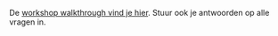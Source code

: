
De [workshop walkthrough vind je hier](https://dwa-courses.firebaseapp.com/assignment_cwd_1.1.html). Stuur ook je antwoorden op alle vragen in.
